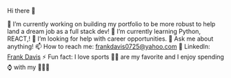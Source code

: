  Hi there 👋


🔭 I’m currently working on building my portfolio to be more robust to help land a dream job as a full stack dev!
🌱 I’m currently learning Python, REACT,!
🤔 I’m looking for help with career opportunities.
💬 Ask me about anything!
📫 How to reach me: frankdavis0725@yahoo.com
🔗 LinkedIn: [Frank Davis](https://www.linkedin.com/in/wfrankdavis/)
⚡️ Fun fact: I love sports 🏀🏈 are my favorite and I enjoy spending ⌚ with my 👨‍👩‍👦


